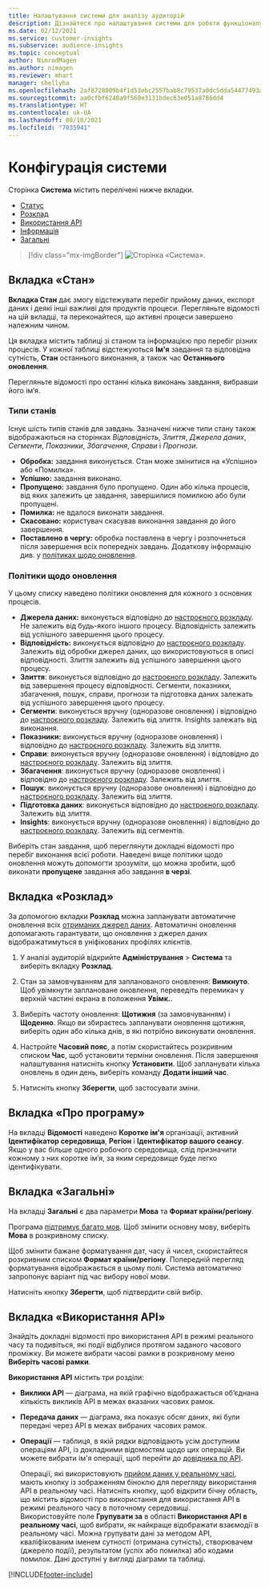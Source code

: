 ```yaml
---
title: Налаштування системи для аналізу аудиторій
description: Дізнайтеся про налаштування системи для роботи функціоналу аналізу аудиторій в Dynamics 365 Customer Insights.
ms.date: 02/12/2021
ms.service: customer-insights
ms.subservice: audience-insights
ms.topic: conceptual
author: NimrodMagen
ms.author: nimagen
ms.reviewer: mhart
manager: shellyha
ms.openlocfilehash: 2af8728009b4f1d53ebc2557bab8c79537a0dc5dda54477493ab1ad16f3f9a8a
ms.sourcegitcommit: aa0cfbf6240a9f560e3131bdec63e051a8786dd4
ms.translationtype: HT
ms.contentlocale: uk-UA
ms.lasthandoff: 08/10/2021
ms.locfileid: "7035941"
---
```

# <a name="system-configuration"></a>Конфігурація системи

Сторінка **Система** містить перелічені нижче вкладки.
- [Статус](#status-tab)
- [Розклад](#schedule-tab)
- [Використання API](#api-usage-tab)
- [Інформація](#about-tab)
- [Загальні](#general-tab)

> [!div class="mx-imgBorder"]
> ![Сторінка «Система».](media/system-tabs.png "Сторінка «Система»")

## <a name="status-tab"></a>Вкладка «Стан»

**Вкладка Стан** дає змогу відстежувати перебіг прийому даних, експорт даних і деякі інші важливі для продуктів процеси. Перегляньте відомості на цій вкладці, та переконайтеся, що активні процеси завершено належним чином.

Ця вкладка містить таблиці зі станом та інформацією про перебіг різних процесів. У кожної таблиці відстежуються **Ім'я** завдання та відповідна сутність, **Стан** останнього виконання, а також час **Останнього оновлення**.

Перегляньте відомості про останні кілька виконань завдання, вибравши його ім’я.

### <a name="status-types"></a>Типи станів

Існує шість типів станів для завдань. Зазначені нижче типи стану також відображаються на сторінках *Відповідність*, *Злиття*, *Джерела даних*, *Сегменти*, *Показники*, *Збагачення*, *Справи* і *Прогнози*.

- **Обробка:** завдання виконується. Стан може змінитися на «Успішно» або «Помилка».
- **Успішно:** завдання виконано.
- **Пропущено:** завдання було пропущено. Один або кілька процесів, від яких залежить це завдання, завершилися помилкою або були пропущені.
- **Помилка:** не вдалося виконати завдання.
- **Скасовано:** користувач скасував виконання завдання до його завершення.
- **Поставлено в чергу:** обробка поставлена в чергу і розпочнеться після завершення всіх попередніх завдань. Додаткову інформацію див. у [політиках щодо оновлення](#refresh-policies).

### <a name="refresh-policies"></a>Політики щодо оновлення

У цьому списку наведено політики оновлення для кожного з основних процесів.

- **Джерела даних:** виконується відповідно до [настроєного розкладу](#schedule-tab). Не залежить від будь-якого іншого процесу. Відповідність залежить від успішного завершення цього процесу.
- **Відповідність:** виконується відповідно до [настроєного розкладу](#schedule-tab). Залежить від обробки джерел даних, що використовуються в описі відповідності. Злиття залежить від успішного завершення цього процесу.
- **Злиття**: виконується відповідно до [настроєного розкладу](#schedule-tab). Залежить від завершення процесу відповідності. Сегменти, показники, збагачення, пошук, справи, прогнози та підготовка даних залежать від успішного завершення цього процесу.
- **Сегменти**: виконується вручну (одноразове оновлення) і відповідно до [настроєного розкладу](#schedule-tab). Залежить від злиття. Insights залежать від виконання.
- **Показники:** виконується вручну (одноразове оновлення) і відповідно до [настроєного розкладу](#schedule-tab). Залежить від злиття.
- **Справи**: виконується вручну (одноразове оновлення) і відповідно до [настроєного розкладу](#schedule-tab). Залежить від злиття.
- **Збагачення**: виконується вручну (одноразове оновлення) і відповідно до [настроєного розкладу](#schedule-tab). Залежить від злиття.
- **Пошук**: виконується вручну (одноразове оновлення) і відповідно до [настроєного розкладу](#schedule-tab). Залежить від злиття.
- **Підготовка даних**: виконується відповідно до [настроєного розкладу](#schedule-tab). Залежить від злиття.
- **Insights**: виконується вручну (одноразове оновлення) і відповідно до [настроєного розкладу](#schedule-tab). Залежить від сегментів.

Виберіть стан завдання, щоб переглянути докладні відомості про перебіг виконання всієї роботи. Наведені вище політики щодо оновлення можуть допомогти зрозуміти, що можна зробити, щоб виконати **пропущене** завдання або завдання **в черзі**.

## <a name="schedule-tab"></a>Вкладка «Розклад»

За допомогою вкладки **Розклад** можна запланувати автоматичне оновлення всіх [отриманих джерел даних](data-sources.md). Автоматичні оновлення допомагають гарантувати, що оновлення з джерел даних відображатимуться в уніфікованих профілях клієнтів.

1. У аналізі аудиторій відкрийте **Адміністрування** > **Система** та виберіть вкладку **Розклад**.

2. Стан за замовчуванням для запланованого оновлення: **Вимкнуто**. Щоб увімкнути заплановане оновлення, переведіть перемикач у верхній частині екрана в положення **Увімк.**.

3. Виберіть частоту оновлення: **Щотижня** (за замовчуванням) і **Щоденно**. Якщо ви збираєтесь запланувати оновлення щотижня, виберіть один або кілька днів, в які потрібно виконувати оновлення.

4. Настройте **Часовий пояс**, а потім скористайтесь розкривним списком **Час**, щоб установити терміни оновлення. Після завершення налаштування натисніть кнопку **Установити**. Щоб запланувати кілька оновлень в один день, виберіть команду **Додати інший час**.

5. Натисніть кнопку **Зберегти**, щоб застосувати зміни.

## <a name="about-tab"></a>Вкладка «Про програму»

На вкладці **Відомості** наведено **Коротке ім'я** організації, активний **Ідентифікатор середовища**, **Регіон** і **Ідентифікатор вашого сеансу**. Якщо у вас більше одного робочого середовища, слід призначити кожному з них коротке ім’я, за яким середовище буде легко ідентифікувати.

## <a name="general-tab"></a>Вкладка «Загальні»

На вкладці **Загальні** є два параметри **Мова** та **Формат країни/регіону**.

Програма [підтримує багато мов](supported-languages.md). Щоб змінити основну мову, виберіть **Мова** в розкривному списку.

Щоб змінити бажане форматування дат, часу й чисел, скористайтеся розкривним списком **Формат країни/регіону**. Попередній перегляд форматування відображається в цьому полі. Система автоматично запропонує варіант під час вибору нової мови.

Натисніть кнопку **Зберегти**, щоб підтвердити свій вибір.

## <a name="api-usage-tab"></a>Вкладка «Використання API»

Знайдіть докладні відомості про використання API в режимі реального часу та подивіться, які події відбулися протягом заданого часового проміжку. Ви можете вибрати часові рамки в розкривному меню **Виберіть часові рамки**. 

**Використання API** містить три розділи: 
- **Виклики API** — діаграма, на якій графічно відображається об’єднана кількість викликів API в межах вказаних часових рамок.

- **Передача даних** — діаграма, яка показує обсяг даних, які були передані через API в межах вибраних часових рамок.

-  **Операції** — таблиця, в якій рядки відповідають усім доступним операціям API, із докладними відомостям щодо цих операцій. Ви можете вибрати ім'я операції, щоб перейти до [довідника по API](https://developer.ci.ai.dynamics.com/api-details#api=CustomerInsights&operation=Get-all-instances).

   Операції, які використовують [прийом даних у реальному часі](real-time-data-ingestion.md), мають кнопку із зображенням біноклю для перегляду використання API в реальному часі. Натисніть кнопку, щоб відкрити бічну область, що містить відомості про використання для використання API в режимі реального часу в поточному середовищі.   
   Використовуйте поле **Групувати за** в області **Використання API в реальному часі**, щоб вибрати, як найкраще відображати взаємодії в реальному часі. Можна групувати дані за методом API, кваліфікованим іменем сутності (отримана сутність), створювачем (джерело події), результатом (успіх або помилка) або кодами помилок. Дані доступні у вигляді діаграми та таблиці.


[!INCLUDE[footer-include](../includes/footer-banner.md)]